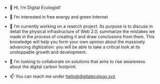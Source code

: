 - 👋 Hi, I’m Digital Ecologist!

- 👀 I’m interested in free energy and green Internet

- 🌱 I’m currently working on a reserch project. 
Its purpose is to discuss in detail the physical infrastructure of Web 2.0, 
summarize the mistakes we made in the process of creating it and draw conclusions from them. 
This knowledge will help you form your own opinion about the massively advancing digitization: you will be able to take a critical look at its unstoppable growth and development. 

- 💞️ I’m looking to collaborate on solutions that aims to rise awareness about the digital carbon footprint. 

- 📫 You can reach me under hello@digitalecology.xyz

<!---
DigitalEcology/DigitalEcology is a ✨ special ✨ repository because its `README.md` (this file) appears on your GitHub profile.
You can click the Preview link to take a look at your changes.
--->
